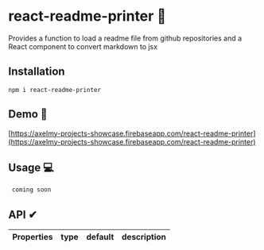# react-readme-printer 👋
Provides a function to load a readme file from github repositories and a React component to convert markdown to jsx

## Installation 
`npm i react-readme-printer`

## Demo 👀
[https://axelmy-projects-showcase.firebaseapp.com/react-readme-printer](https://axelmy-projects-showcase.firebaseapp.com/react-readme-printer)

## Usage 💻

```javascript
 coming soon
```

## API ✔

| Properties | type | default | description |
|--|--|--|--|

